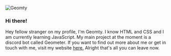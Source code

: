 ![Geomty](https://yt3.ggpht.com/a-/AOh14GiZW_yMJ8fi6nIBkaVHQ2lmDVmp_c2O6QqWyGZZgw=s100-c-k-c0xffffffff-no-rj-mo)
### Hi there!

Hey fellow stranger on my profile, I'm Geomty. I know HTML and CSS and I am currently learning JavaScript. My main project at the moment is a discord bot called Geometer. If you want to find out more about me or get in touch with me, visit my website [here.](https://geomty.github.io) Alright that's all you can leave now.
